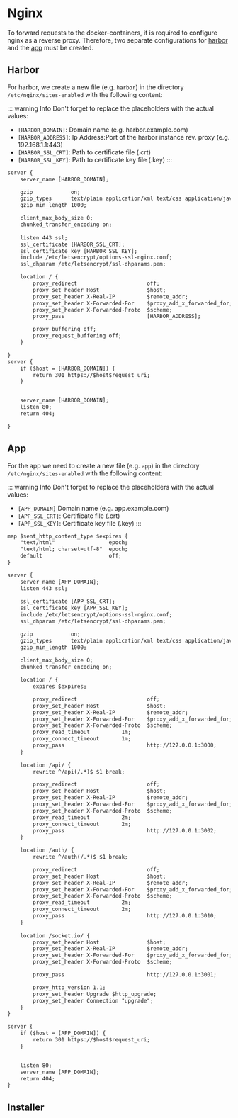 # Nginx
To forward requests to the docker-containers, it is required to configure nginx as a reverse proxy.
Therefore, two separate configurations for [harbor](#harbor) and the [app](#app) must be created.

## Harbor
For harbor, we create a new file (e.g. `harbor`) in the directory `/etc/nginx/sites-enabled` with the following content:

::: warning Info
Don't forget to replace the placeholders with the actual values:

- `[HARBOR_DOMAIN]`: Domain name (e.g. harbor.example.com)
- `[HARBOR_ADDRESS]`: Ip Address:Port of the harbor instance rev. proxy (e.g. 192.168.1.1:443)
- `[HARBOR_SSL_CRT]`: Path to certificate file (.crt)
- `[HARBOR_SSL_KEY]`: Path to certificate key file (.key)
:::

```txt
server {
    server_name [HARBOR_DOMAIN];

    gzip            on;
    gzip_types      text/plain application/xml text/css application/javascript;
    gzip_min_length 1000;

    client_max_body_size 0;
    chunked_transfer_encoding on;
    
    listen 443 ssl;
    ssl_certificate [HARBOR_SSL_CRT];
    ssl_certificate_key [HARBOR_SSL_KEY];
    include /etc/letsencrypt/options-ssl-nginx.conf;
    ssl_dhparam /etc/letsencrypt/ssl-dhparams.pem;

    location / {
        proxy_redirect                      off;
        proxy_set_header Host               $host;
        proxy_set_header X-Real-IP          $remote_addr;
        proxy_set_header X-Forwarded-For    $proxy_add_x_forwarded_for;
        proxy_set_header X-Forwarded-Proto  $scheme;
        proxy_pass                          [HARBOR_ADDRESS];

        proxy_buffering off;
        proxy_request_buffering off;
    }

}
server {
    if ($host = [HARBOR_DOMAIN]) {
        return 301 https://$host$request_uri;
    }


    server_name [HARBOR_DOMAIN];
    listen 80;
    return 404;

}

```

## App
For the app we need to create a new file (e.g. `app`) in the directory `/etc/nginx/sites-enabled` with the following content:

::: warning Info
Don't forget to replace the placeholders with the actual values:
- `[APP_DOMAIN]` Domain name (e.g. app.example.com)
- `[APP_SSL_CRT]`: Certificate file (.crt)
- `[APP_SSL_KEY]`: Certificate key file (.key)
:::

```txt
map $sent_http_content_type $expires {
    "text/html"                 epoch;
    "text/html; charset=utf-8"  epoch;
    default                     off;
}

server {
    server_name [APP_DOMAIN];
    listen 443 ssl;
    
    ssl_certificate [APP_SSL_CRT];
    ssl_certificate_key [APP_SSL_KEY];
    include /etc/letsencrypt/options-ssl-nginx.conf;
    ssl_dhparam /etc/letsencrypt/ssl-dhparams.pem;

    gzip            on;
    gzip_types      text/plain application/xml text/css application/javascript;
    gzip_min_length 1000;
    
    client_max_body_size 0;
    chunked_transfer_encoding on;

    location / {
        expires $expires;

        proxy_redirect                      off;
        proxy_set_header Host               $host;
        proxy_set_header X-Real-IP          $remote_addr;
        proxy_set_header X-Forwarded-For    $proxy_add_x_forwarded_for;
        proxy_set_header X-Forwarded-Proto  $scheme;
        proxy_read_timeout          1m;
        proxy_connect_timeout       1m;
        proxy_pass                          http://127.0.0.1:3000;
    }
    
    location /api/ {
        rewrite ^/api(/.*)$ $1 break;

        proxy_redirect                      off;
        proxy_set_header Host               $host;
        proxy_set_header X-Real-IP          $remote_addr;
        proxy_set_header X-Forwarded-For    $proxy_add_x_forwarded_for;
        proxy_set_header X-Forwarded-Proto  $scheme;
        proxy_read_timeout          2m;
        proxy_connect_timeout       2m;
        proxy_pass                          http://127.0.0.1:3002;
    }
    
    location /auth/ {
        rewrite ^/auth(/.*)$ $1 break;

        proxy_redirect                      off;
        proxy_set_header Host               $host;
        proxy_set_header X-Real-IP          $remote_addr;
        proxy_set_header X-Forwarded-For    $proxy_add_x_forwarded_for;
        proxy_set_header X-Forwarded-Proto  $scheme;
        proxy_read_timeout          2m;
        proxy_connect_timeout       2m;
        proxy_pass                          http://127.0.0.1:3010;
    }
    
    location /socket.io/ {
        proxy_set_header Host               $host;
        proxy_set_header X-Real-IP          $remote_addr;
        proxy_set_header X-Forwarded-For    $proxy_add_x_forwarded_for;
        proxy_set_header X-Forwarded-Proto  $scheme;

        proxy_pass                          http://127.0.0.1:3001;

        proxy_http_version 1.1;
        proxy_set_header Upgrade $http_upgrade;
        proxy_set_header Connection "upgrade";
    }
}

server {
    if ($host = [APP_DOMAIN]) {
        return 301 https://$host$request_uri;
    }


    listen 80;
    server_name [APP_DOMAIN];
    return 404;
}
```

## Installer

